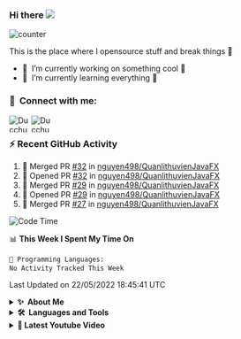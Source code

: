 ### Hi there <img src="https://media.giphy.com/media/hvRJCLFzcasrR4ia7z/giphy.gif" width="25px">

![counter](https://enw1qku56qiqbo4.m.pipedream.net)

This is the place where I opensource stuff and break things 🐧

- 🐧 &nbsp;I’m currently working on something cool 🐧
- 🐧 &nbsp;I’m currently learning everything 🐧



### 🔗 &nbsp;Connect with me:

[<img align="left" alt="Ducchuy | YouTube" height="30" width="40" src="https://raw.githubusercontent.com/rahuldkjain/github-profile-readme-generator/master/src/images/icons/Social/youtube.svg" />][youtube]
[<img align="left" alt="Ducchuy | facebook" height="30" width="40" src="https://raw.githubusercontent.com/rahuldkjain/github-profile-readme-generator/master/src/images/icons/Social/facebook.svg" />][facebook]

<br />

### :zap: Recent GitHub Activity

  <!--START_SECTION:activity-->
1. 🎉 Merged PR [#32](https://github.com/nguyen498/QuanlithuvienJavaFX/pull/32) in [nguyen498/QuanlithuvienJavaFX](https://github.com/nguyen498/QuanlithuvienJavaFX)
2. 💪 Opened PR [#32](https://github.com/nguyen498/QuanlithuvienJavaFX/pull/32) in [nguyen498/QuanlithuvienJavaFX](https://github.com/nguyen498/QuanlithuvienJavaFX)
3. 🎉 Merged PR [#29](https://github.com/nguyen498/QuanlithuvienJavaFX/pull/29) in [nguyen498/QuanlithuvienJavaFX](https://github.com/nguyen498/QuanlithuvienJavaFX)
4. 💪 Opened PR [#29](https://github.com/nguyen498/QuanlithuvienJavaFX/pull/29) in [nguyen498/QuanlithuvienJavaFX](https://github.com/nguyen498/QuanlithuvienJavaFX)
5. 🎉 Merged PR [#27](https://github.com/nguyen498/QuanlithuvienJavaFX/pull/27) in [nguyen498/QuanlithuvienJavaFX](https://github.com/nguyen498/QuanlithuvienJavaFX)
  <!--END_SECTION:activity-->
 
 <!--START_SECTION:waka-->
![Code Time](http://img.shields.io/badge/Code%20Time-0%20secs-blue)

📊 **This Week I Spent My Time On** 

```text
💬 Programming Languages: 
No Activity Tracked This Week

```


 Last Updated on 22/05/2022 18:45:41 UTC
<!--END_SECTION:waka-->



<details>
  <summary><b>✨&nbsp;&nbsp;About&nbsp;Me</b></summary>
  <br/>

  I am a Student. 🐧

  **MY Project**
  
  All of my projects are released as open-source on GitHub, this includes some of my GitHub trending projects:
  - [Comic website](https://github.com/onggiabayluon/comic-node-docker) - My first project using nodejs mongodb docker.
  - [Hotel website](https://github.com/onggiabayluon/quanlikhachsan) - School project using python mysql.
  - [and many more &nbsp; ⏩](https://github.com/onggiabayluon?tab=repositories) 
</details>

<details>
  <summary><b>🛠️&nbsp;&nbsp;Languages&nbsp;and&nbsp;Tools</b></summary>
  <br/>
  <p align="left"><a href="https://nodejs.org" target="_blank"> <img src="https://raw.githubusercontent.com/devicons/devicon/master/icons/nodejs/nodejs-original-wordmark.svg" alt="nodejs" width="40"/> </a>
  <a href="https://www.mongodb.com/" target="_blank"> <img src="https://raw.githubusercontent.com/devicons/devicon/master/icons/mongodb/mongodb-original-wordmark.svg" alt="mongodb" width="40"/> </a>
  <a href="https://expressjs.com" target="_blank"> <img src="https://raw.githubusercontent.com/devicons/devicon/master/icons/express/express-original-wordmark.svg" alt="express" width="40"/> </a>
  <a href="https://www.docker.com/" target="_blank"> <img src="https://raw.githubusercontent.com/devicons/devicon/master/icons/docker/docker-original-wordmark.svg" alt="docker" width="40"/> </a>
  <a href="https://www.python.org" target="_blank"> <img src="https://raw.githubusercontent.com/devicons/devicon/master/icons/python/python-original.svg" alt="python" width="40"/> </a>
  <a href="https://www.mysql.com/" target="_blank"> <img src="https://raw.githubusercontent.com/devicons/devicon/master/icons/mysql/mysql-original-wordmark.svg" alt="mysql" width="40"/> </a></p>
</details>

<details>
  <summary><b>🎥 Latest Youtube Video</b></summary>
  <br />
  
  <!-- BLOG-POST-LIST:START -->
- [This weekly is pure chaos &lpar;Super Auto Pets&rpar;](https://www.youtube.com/watch?v=YAlo5Zi6T5E)
- [[Django] SaleApp Project](https://www.youtube.com/watch?v=LAwosJ25kJs)
- [[Nodejs] Comic Website](https://www.youtube.com/watch?v=heUnNq5_LFI)
- [The Dungeon Beneath - Doom Team - Boss Fight](https://www.youtube.com/watch?v=kMhY_-D8ihM)
<!-- BLOG-POST-LIST:END -->
  
</details>

[facebook]: https://www.facebook.com/ducchuy123
[youtube]: https://www.youtube.com/channel/UCN-ZLyAreoGPC5rT4vj7aCw

